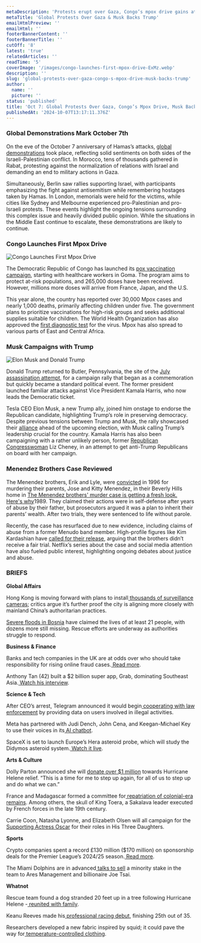 ```yaml
---
metaDescription: 'Protests erupt over Gaza, Congo’s mpox drive gains attention, and Musk throws support behind Trump.'
metaTitle: 'Global Protests Over Gaza & Musk Backs Trump'
emailHtmlPreview: ''
emailHtml: ''
footerBannerContent: ''
footerBannerTitle: ''
cutOff: '8'
latest: 'true'
relatedArticles: ''
readTime: '5'
coverImage: '/images/congo-launches-first-mpox-drive-ExMz.webp'
description: ''
slug: 'global-protests-over-gaza-congo-s-mpox-drive-musk-backs-trump'
author:
  name: ''
  picture: ''
status: 'published'
title: 'Oct 7: Global Protests Over Gaza, Congo’s Mpox Drive, Musk Backs Trump'
publishedAt: '2024-10-07T13:17:11.376Z'
---
```


### Global Demonstrations Mark October 7th

On the eve of the October 7 anniversary of Hamas’s attacks, [global demonstrations](https://www.dw.com/en/fresh-rallies-held-globally-on-eve-of-october-7-anniversary/a-70416959) took place, reflecting solid sentiments on both sides of the Israeli-Palestinian conflict. In Morocco, tens of thousands gathered in Rabat, protesting against the normalization of relations with Israel and demanding an end to military actions in Gaza.

Simultaneously, Berlin saw rallies supporting Israel, with participants emphasizing the fight against antisemitism while remembering hostages taken by Hamas. In London, memorials were held for the victims, while cities like Sydney and Melbourne experienced pro-Palestinian and pro-Israeli protests. These events highlight the ongoing tensions surrounding this complex issue and heavily divided public opinion. While the situations in the Middle East continue to escalate, these demonstrations are likely to continue.

### Congo Launches First Mpox Drive

![Congo Launches First Mpox Drive](/images/congo-launches-first-mpox-drive-MxNj.webp)

The Democratic Republic of Congo has launched its [pox vaccination campaign](https://www.france24.com/en/live-news/20241005-dr-congo-launches-mpox-vaccination-drive-hoping-to-curb-outbreak), starting with healthcare workers in Goma. The program aims to protect at-risk populations, and 265,000 doses have been received. However, millions more doses will arrive from France, Japan, and the U.S.

This year alone, the country has reported over 30,000 Mpox cases and nearly 1,000 deaths, primarily affecting children under five. The government plans to prioritize vaccinations for high-risk groups and seeks additional supplies suitable for children. The World Health Organization has also approved the [first diagnostic test](https://www.who.int/news/item/03-10-2024-who-approves-first-mpox-diagnostic-test-for-emergency-use--boosting-global-access) for the virus. Mpox has also spread to various parts of East and Central Africa.

### Musk Campaigns with Trump

![Elon Musk and Donald Trump](/images/musk-campaigns-with-trump-AwMD.webp)

Donald Trump returned to Butler, Pennsylvania, the site of the [July assassination attempt](https://www.cnbc.com/2024/10/05/trump-assassination-attempt-musk-vance-butler-return.html), for a campaign rally that began as a commemoration but quickly became a standard political event. The former president launched familiar attacks against Vice President Kamala Harris, who now leads the Democratic ticket.

Tesla CEO Elon Musk, a new Trump ally, joined him onstage to endorse the Republican candidate, highlighting Trump’s role in preserving democracy. Despite previous tensions between Trump and Musk, the rally showcased their [alliance](https://thehill.com/policy/technology/4906822-elon-musk-donald-trump-democracy/) ahead of the upcoming election, with Musk calling Trump’s leadership crucial for the country. Kamala Harris has also been campaigning with a rather unlikely person, former [Republican Congresswoman](https://www.politico.com/news/2024/10/03/kamala-harris-liz-cheney-republicans-wisconsin-00182470) Liz Cheney, in an attempt to get anti-Trump Republicans on board with her campaign.

### Menendez Brothers Case Reviewed

The Menendez brothers, Erik and Lyle, were [convicted](https://www.npr.org/2024/10/05/nx-s1-5140056/menendez-brothers-case-review-explained) in 1996 for murdering their parents, Jose and Kitty Menendez, in their Beverly Hills home in [The Menendez brothers' murder case is getting a fresh look. Here's why](https://www.npr.org/2024/10/05/nx-s1-5140056/menendez-brothers-case-review-explained)1989. They claimed their actions were in self-defense after years of abuse by their father, but prosecutors argued it was a plan to inherit their parents’ wealth. After two trials, they were sentenced to life without parole.

Recently, the case has resurfaced due to new evidence, including claims of abuse from a former Menudo band member. High-profile figures like Kim Kardashian have [called for their release](https://www.nbcnews.com/news/kim-kardashian-free-menendez-brothers-rcna173638), arguing that the brothers didn’t receive a fair trial. Netflix’s series about the case and social media attention have also fueled public interest, highlighting ongoing debates about justice and abuse.

### BRIEFS

**Global Affairs**

Hong Kong is moving forward with plans to install[ thousands of surveillance cameras](https://edition.cnn.com/2024/10/05/asia/hong-kong-police-cameras-facial-recognition-intl-hnk-dst/index.html); critics argue it’s further proof the city is aligning more closely with mainland China’s authoritarian practices.

[Severe floods in Bosnia](https://edition.cnn.com/2024/10/05/europe/bosnia-floods-deadly-weather-intl/index.html) have claimed the lives of at least 21 people, with dozens more still missing. Rescue efforts are underway as authorities struggle to respond.

**Business & Finance**

Banks and tech companies in the UK are at odds over who should take responsibility for rising online fraud cases.[ Read more](https://www.cnbc.com/2024/10/07/banks-and-tech-companies-at-odds-over-online-fraud-liability-in-uk.html).

Anthony Tan (42) built a $2 billion super app, Grab, dominating Southeast Asia.[ Watch his interview](https://www.cnbc.com/2024/10/07/how-i-built-a-2-billion-a-year-super-app-called-grab-20-hour-work-days.html).

**Science & Tech**

After CEO’s arrest, Telegram announced it would begin[ cooperating with law enforcement](https://edition.cnn.com/2024/09/23/tech/telegram-ceo-durov-arrest-user-data-changes/index.html) by providing data on users involved in illegal activities.

Meta has partnered with Judi Dench, John Cena, and Keegan-Michael Key to use their voices in its[ AI chatbot](https://edition.cnn.com/2024/09/25/tech/meta-ai-celebrities-chatbots/index.html).

SpaceX is set to launch Europe’s Hera asteroid probe, which will study the Didymos asteroid system.[ Watch it live](https://www.space.com/esa-hera-mission-spacex-launch-livestream).

**Arts & Culture**

Dolly Parton announced she will [donate over $1 million](https://variety.com/2024/music/news/dolly-parton-donates-1-million-hurricane-helene-1236168695/) towards Hurricane Helene relief. “This is a time for me to step up again, for all of us to step up and do what we can.”

France and Madagascar formed a committee for[ repatriation of colonial-era remains](https://www.artnews.com/art-news/news/france-madagascar-cultural-repatriation-colonial-era-1234719941/). Among others, the skull of King Toera, a Sakalava leader executed by French forces in the late 19th century.

Carrie Coon, Natasha Lyonne, and Elizabeth Olsen will all campaign for the[ Supporting Actress Oscar](https://variety.com/2024/film/awards/natasha-lyonne-elizabeth-olsen-supporting-actress-his-three-daughters-1236146482/) for their roles in His Three Daughters.

**Sports**

Crypto companies spent a record £130 million ($170 million) on sponsorship deals for the Premier League’s 2024/25 season.[ Read more](https://www.bloomberg.com/news/articles/2024-10-07/crypto-sponsorship-of-premier-league-clubs-on-rise-kraken-okx-strike-deals?srnd=phx-markets).

The Miami Dolphins are in advanced[ talks to sell](https://www.cnbc.com/2024/10/03/miami-dolphins-talks-sell-minority-stake-ares-management-joe-tsai.html) a minority stake in the team to Ares Management and billionaire Joe Tsai.

**Whatnot**

Rescue team found a dog stranded 20 feet up in a tree following Hurricane Helene -[ reunited with family](https://www.goodnewsnetwork.org/rescue-team-finds-dog-stranded-in-tree-20-feet-up-reunites-with-family/).

Keanu Reeves made his[ professional racing debut](https://www.straitstimes.com/life/entertainment/actor-keanu-reeves-makes-professional-racing-debut), finishing 25th out of 35.

Researchers developed a new fabric inspired by squid; it could pave the way for[ temperature-controlled clothing](https://www.goodnewsnetwork.org/new-fabric-inspired-by-squid-is-leading-to-temperature-controlled-clothing/).